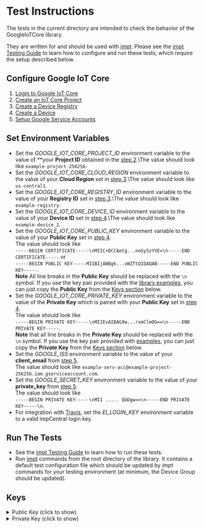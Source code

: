 # Test Instructions #

The tests in the current directory are intended to check the behavior of the GoogleIoTCore library.

They are written for and should be used with [impt](https://github.com/electricimp/imp-central-impt). Please see the [impt Testing Guide](https://github.com/electricimp/imp-central-impt/blob/master/TestingGuide.md) to learn how to configure and run these tests, which require the setup described below.

## Configure Google IoT Core ##

1. [Login to Google IoT Core](../examples/README.md#login-to-google-iot-core)
1. [Create an IoT Core Project](../examples/README.md#create-iot-core-project)
1. [Create a Device Registry](../examples/README.md#create-device-registry)
1. [Create a Device](../examples/README.md#create-device)
1. [Setup Google Service Accounts](../examples/README.md#setup-google-service-accounts)

## Set Environment Variables ##

- Set the *GOOGLE_IOT_CORE_PROJECT_ID* environment variable to the value of **your **Project ID** obtained in the [step 2](../examples/README.md#create-iot-core-project).\The value should look like `example-project-256256`.
- Set the *GOOGLE_IOT_CORE_CLOUD_REGION* environment variable to the value of your **Cloud Region** set in [step 3](../examples/README.md#create-device-registry).\The value should look like `us-central1`.
- Set the *GOOGLE_IOT_CORE_REGISTRY_ID* environment variable to the value of your **Registry ID** set in [step 3](../examples/README.md#create-device-registry).\The value should look like `example-registry`.
- Set the *GOOGLE_IOT_CORE_DEVICE_ID* environment variable to the value of your **Device ID** set in [step 4](../examples/README.md#create-device).\The value should look like `example-device_2`.
- Set the *GOOGLE_IOT_CORE_PUBLIC_KEY* environment variable to the value of your **Public Key** set in [step 4](../examples/README.md#create-device).\
The value should look like\
`-----BEGIN CERTIFICATE-----\nMIIC+DCCAeCg...neGy5zYVE=\n-----END CERTIFICATE-----` or\
`-----BEGIN PUBLIC KEY-----MIIBIjANBgk...vWZTtQIDAQAB-----END PUBLIC KEY-----`.\
**Note** All line breaks in the **Public Key** should be replaced with the `\n` symbol. If you use the key pair provided with the [library examples](../examples), you can just copy the **Public Key** from the [Keys section](#keys) below.
- Set the *GOOGLE_IOT_CORE_PRIVATE_KEY* environment variable to the value of the **Private Key** which is paired with your **Public Key** set in [step 4](../examples/README.md#create-device).\
The value should look like\
`-----BEGIN PRIVATE KEY-----\nMIIEvAIBAG9w...rxmClmOG==\n-----END PRIVATE KEY-----`.\
**Note** that all line breaks in the **Private Key** should be replaced with the `\n` symbol. If you use the key pair provided with [examples](../examples), you can just copy the **Private Key** from the [Keys section](#keys) below.
- Set the *GOOGLE_ISS* environment variable to the value of your **client_email** from [step 5](../examples/README.md#setup-google-service-accounts).\
The value should look like `example-serv-acc@example-project-256256.iam.gserviceaccount.com`.
- Set the *GOOGLE_SECRET_KEY* environment variable to the value of your **private_key** from [step 5](../examples/README.md#setup-google-service-accounts).\
The value should look like\
`-----BEGIN PRIVATE KEY-----\nMII ..... QbDgw==\n-----END PRIVATE KEY-----\n`.
- For integration with [Travis](https://travis-ci.org), set the *EI_LOGIN_KEY* environment variable to a valid impCentral login key.

## Run The Tests ##

- See the [impt Testing Guide](https://github.com/electricimp/imp-central-impt/blob/master/TestingGuide.md) to learn how to run these tests.
- Run [impt](https://github.com/electricimp/imp-central-impt) commands from the root directory of the library. It contains a default test configuration file which should be updated by *impt* commands for your testing environment (at minimum, the Device Group should be updated).

## Keys ##

<details><summary>Public Key (click to show)</summary>
<p>

`-----BEGIN CERTIFICATE-----\nMIIDGTCCAgGgAwIBAgIJAK5EhkcHwWb1MA0GCSqGSIb3DQEBBQUAMBExDzANBgNV\nBAMTBnVudXNlZDAgFw0xODA5MDcxMTM3MDFaGA8yMTk4MDIxMTExMzcwMVowETEP\nMA0GA1UEAxMGdW51c2VkMIIBIjANBgkqhkiG9w0BAQEFAAOCAQ8AMIIBCgKCAQEA\nycEcxh8hLVIx6yUOVBhEicLV89bmLkezclrn0shRquQZYrvRnIFLKHEUE5k5H7J5\nsv9ddGI37h9sk1mVzDCsa3AQG0VwOqVh5r2zXUVCWJdh/PHJWDMyySVh0/IHxzYF\nqI1pkYjIRbvfJmcPQdG2kjI7QbMSOHxPN2X4tg3Zeobgm+bSMI0eAS+z+7E31YI5\nfkO/GAZEPujVa9E+O7OMenczvCc+ojUs7FsXfXln1ri6eIkiLz7FkzT38R1+YlGQ\n4mCAayJ68TbsQY0hTtJmX0ltRD4SY9Ntzm+LXU+6dIViiTJpou2kjvZlaxN8WcoN\nFOmWxu/tmdayif+NOt7TMwIDAQABo3IwcDAdBgNVHQ4EFgQUjy8ENT3Mwss6VKM6\n/SGaeh2Rv6cwQQYDVR0jBDowOIAUjy8ENT3Mwss6VKM6/SGaeh2Rv6ehFaQTMBEx\nDzANBgNVBAMTBnVudXNlZIIJAK5EhkcHwWb1MAwGA1UdEwQFMAMBAf8wDQYJKoZI\nhvcNAQEFBQADggEBADRlA4zYb/5jytJcFZrClW1LWnbJAH8j/g+a4skgHhG7x9GB\n7MUjd4reORmJZJe1GktQx5rcJPJKGYlDaOxwra8l+neA8asWcfJlYQte4sYd1OXf\nGx2Qw8h/rdt1WU95ftCSXu4UKI0dcubtiO35t+bcTLTf7464o9OAQbVLf9TESygD\nlOeEUfmVgebxzEef1+UYM5FRqMyQaS8vv1/HW/01Yc2+U/98kHkq3OWrLmDhKC7G\nKCWVJaf1rJJPDLYeEculd7KkVM+U7OU47pDT65qFrIVGWmfkAR7/O3hhYx7ndmUH\ny424YCQhMXKHN61vVGPf3cjOuUH3STsSlq9L4KY=\n-----END CERTIFICATE-----`

</p>
</details>

<details><summary>Private Key (click to show)</summary>
<p>

`-----BEGIN RSA PRIVATE KEY-----\nMIIEpQIBAAKCAQEAycEcxh8hLVIx6yUOVBhEicLV89bmLkezclrn0shRquQZYrvR\nnIFLKHEUE5k5H7J5sv9ddGI37h9sk1mVzDCsa3AQG0VwOqVh5r2zXUVCWJdh/PHJ\nWDMyySVh0/IHxzYFqI1pkYjIRbvfJmcPQdG2kjI7QbMSOHxPN2X4tg3Zeobgm+bS\nMI0eAS+z+7E31YI5fkO/GAZEPujVa9E+O7OMenczvCc+ojUs7FsXfXln1ri6eIki\nLz7FkzT38R1+YlGQ4mCAayJ68TbsQY0hTtJmX0ltRD4SY9Ntzm+LXU+6dIViiTJp\nou2kjvZlaxN8WcoNFOmWxu/tmdayif+NOt7TMwIDAQABAoIBAQC1X/NjNTcZTExu\nLdkMxuhOxKadWLOEJZdwFcNVHhs1O2yK83iEb0PG7qly2QuesE9yGNrGN0o6u2tb\nqGzfrV5EE/GW4rz7LBSwYBgwoIP9qtI/mIo+zYA5jm69IFfXwnwhxEeEu2f4MOZy\n2rG/pS2xjpDxBnA58Z8xmW2XFSpPV/sX6clQcYv9mVFb9s4mGxVcjT2Smpp9LsOb\nEBVwJ7kTHSJUsCi2s/tUtE1yVlocrfMTSlRcvtRkzR7nJytX2fTCzyTFJmDUnBUd\nolAaAX7pghkp9ASWajOEaQrs5DdmgWRnPszG8dz2OXIjBAhQq+yu7u32Zh6Cnxcp\nuKl6qq7xAoGBAOsMLwcq5OfmxpiQSTMC9lwZCl1drgHiDy/KbQFiurN4vn6+2kjr\nc/fqVpyER0N3i3czqQe8mLH/EdcwFvmQYDV4qghf6mfIs+OloOxmGFw5TM4nrp0n\nogOaxQVNZLFMBQ66wOhowZawW8OOIx/XscKSpaM3JhKtHtAgpjRG1hY5AoGBANu9\nLCmUPfM8YRK9vabILHCtqJtiN34R0EngNKKOd0wzRIn3EDNaoIF3LiUTqItCWMnl\nfXeAiOp64ZwKYiaAQg9rEaBjAtSCvhNziZmoTcGAsenTRDqdEnt/Oq8N2Wbwiqxm\ncDN/ucCjsh/obTY/Hli45wBng3F7vkJ17uRKVNTLAoGBALZ5KPFJjZezAy5hpVIi\n1Js/HVrKZVI061FQtztCKGs4K7s98zx0/fzTQhYUYzavUehihLDq6ygUOwdx4AQy\n313jpS0HOXUEzRLH/JxJzlOacFQDXn3GzPI7bwTkxm0V9T8wIJ7M5K1VkIfKit4n\nl2rUah7Bq58II0m0bxNags2RAoGBAIcmDqd0GbYkiL/yG1cc/tg+ttj6y46qfiUx\n1K22WgFv9tO0NS6gqt914dfEA4HDSMDEeSqqz4sIEQLcEAoGEJtTCwBOZUs3Lpjg\nEt2C+m/tK3/ZBLnYKanzUrCgH/qEL4ZhatkB0cl95OxjE+itYYjIEKva/qkpppdR\n2aBnZ02JAoGAJjMK6sAJB/jaenGsaPmJYDC+UKz27wqG0Z4yn3NFUZi/U4gJuAo1\nGyhqdn8jPQfc5/tJ8eBQK9b2hxPP8QtBB88Xc8wFXXnn9mtLcvD+o01+VdXpGIa7\n5zM/fh/dVNzsFmcWyZhpMoYj+trkWrlECz0EIVQWM7LqcHuC02C0qYo=\n-----END RSA PRIVATE KEY-----`

</p>
</details>
